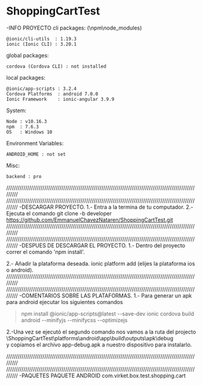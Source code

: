 # ShoppingCartTest

-INFO PROYECTO
cli packages: (\npm\node_modules)

    @ionic/cli-utils  : 1.19.3
    ionic (Ionic CLI) : 3.20.1

global packages:

    cordova (Cordova CLI) : not installed

local packages:

    @ionic/app-scripts : 3.2.4
    Cordova Platforms  : android 7.0.0
    Ionic Framework    : ionic-angular 3.9.9

System:

    Node : v10.16.3
    npm  : 7.6.3
    OS   : Windows 10

Environment Variables:

    ANDROID_HOME : not set

Misc:

    backend : pro
/////////////////////////////////////////////////////////////////////////////////////////////////////////
/////////////////////////////////////////////////////////////////////////////////////////////////////////
-DESCARGAR PROYECTO.
1.- Entra a la termina de tu computador.
2.- Ejecuta el comando git clone -b developer https://github.com/EmmanuelChavezNataren/ShoppingCartTest.git <directory en donde quieres almacenar el proyecto>
/////////////////////////////////////////////////////////////////////////////////////////////////////////
/////////////////////////////////////////////////////////////////////////////////////////////////////////
-DESPUES DE DESCARGAR EL PROYECTO.
1.- Dentro del proyecto correr el comando 'npm install'.

2.- Añadir la plataforma deseada. ionic platform add (elijes la plataforma ios o android).
/////////////////////////////////////////////////////////////////////////////////////////////////////////
/////////////////////////////////////////////////////////////////////////////////////////////////////////
-COMENTARIOS SOBRE LAS PLATAFORMAS.
1.- Para generar un apk para android ejecutar los siguientes comandos
	
>npm install @ionic/app-scripts@latest --save-dev
>ionic cordova build android --minifyjs --minifycss --optimizejs

2.-Una vez se ejecutó el segundo comando nos vamos a la ruta del projecto \ShoppingCartTest\platforms\android\app\build\outputs\apk\debug\
y copiamos el archivo app-debug.apk a nuestro dispositivo para instalarlo.

/////////////////////////////////////////////////////////////////////////////////////////////////////////
/////////////////////////////////////////////////////////////////////////////////////////////////////////
-PAQUETES
PAQUETE ANDROID com.virket.box.test.shopping.cart